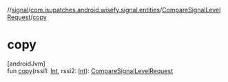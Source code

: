 //[signal](../../../index.md)/[com.isupatches.android.wisefy.signal.entities](../index.md)/[CompareSignalLevelRequest](index.md)/[copy](copy.md)

# copy

[androidJvm]\
fun [copy](copy.md)(rssi1: [Int](https://kotlinlang.org/api/latest/jvm/stdlib/kotlin/-int/index.html), rssi2: [Int](https://kotlinlang.org/api/latest/jvm/stdlib/kotlin/-int/index.html)): [CompareSignalLevelRequest](index.md)
